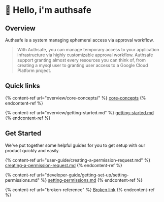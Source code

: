 # 👋 Hello, i'm authsafe

## Overview

Authsafe is a system managing ephemeral access via approval workflow.

> With Authsafe, you can manage temporary access to your application infrastructure via highly customizable approval workflow. Authsafe support granting almost every resources you can think of, from creating a mysql user to granting user access to a Google Cloud Platform project.

## Quick links

{% content-ref url="overview/core-concepts/" %}
[core-concepts](overview/core-concepts/)
{% endcontent-ref %}

{% content-ref url="overview/getting-started.md" %}
[getting-started.md](overview/getting-started.md)
{% endcontent-ref %}

## Get Started

We've put together some helpful guides for you to get setup with our product quickly and easily.

{% content-ref url="user-guide/creating-a-permission-request.md" %}
[creating-a-permission-request.md](user-guide/creating-a-permission-request.md)
{% endcontent-ref %}

{% content-ref url="developer-guide/getting-set-up/setting-permissions.md" %}
[setting-permissions.md](developer-guide/getting-set-up/setting-permissions.md)
{% endcontent-ref %}

{% content-ref url="broken-reference" %}
[Broken link](broken-reference)
{% endcontent-ref %}
